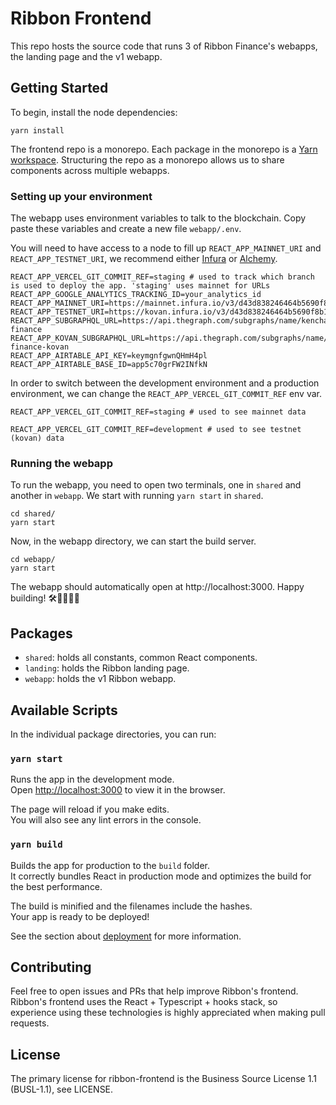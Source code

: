 # Ribbon Frontend

This repo hosts the source code that runs 3 of Ribbon Finance's webapps, the landing page and the v1 webapp.

## Getting Started

To begin, install the node dependencies:

```
yarn install
```

The frontend repo is a monorepo. Each package in the monorepo is a [Yarn workspace](https://classic.yarnpkg.com/en/docs/workspaces/). Structuring the repo as a monorepo allows us to share components across multiple webapps.

### Setting up your environment

The webapp uses environment variables to talk to the blockchain. Copy paste these variables and create a new file `webapp/.env`.

You will need to have access to a node to fill up `REACT_APP_MAINNET_URI` and `REACT_APP_TESTNET_URI`, we recommend either [Infura](https://infura.io/) or [Alchemy](https://www.alchemyapi.io/).

```
REACT_APP_VERCEL_GIT_COMMIT_REF=staging # used to track which branch is used to deploy the app. 'staging' uses mainnet for URLs
REACT_APP_GOOGLE_ANALYTICS_TRACKING_ID=your_analytics_id
REACT_APP_MAINNET_URI=https://mainnet.infura.io/v3/d43d838246464b5690f8b10337b446d7
REACT_APP_TESTNET_URI=https://kovan.infura.io/v3/d43d838246464b5690f8b10337b446d7
REACT_APP_SUBGRAPHQL_URL=https://api.thegraph.com/subgraphs/name/kenchangh/ribbon-finance
REACT_APP_KOVAN_SUBGRAPHQL_URL=https://api.thegraph.com/subgraphs/name/kenchangh/ribbon-finance-kovan
REACT_APP_AIRTABLE_API_KEY=keymgnfgwnQHmH4pl
REACT_APP_AIRTABLE_BASE_ID=app5c70grFW2INfkN
```

In order to switch between the development environment and a production environment, we can change the `REACT_APP_VERCEL_GIT_COMMIT_REF` env var.

```
REACT_APP_VERCEL_GIT_COMMIT_REF=staging # used to see mainnet data

REACT_APP_VERCEL_GIT_COMMIT_REF=development # used to see testnet (kovan) data
```

### Running the webapp

To run the webapp, you need to open two terminals, one in `shared` and another in `webapp`. We
start with running `yarn start` in `shared`.

```
cd shared/
yarn start
```

Now, in the webapp directory, we can start the build server.

```
cd webapp/
yarn start
```

The webapp should automatically open at http://localhost:3000. Happy building! 🛠👷‍♀️👷‍♂️

## Packages

- `shared`: holds all constants, common React components.
- `landing`: holds the Ribbon landing page.
- `webapp`: holds the v1 Ribbon webapp.

## Available Scripts

In the individual package directories, you can run:

### `yarn start`

Runs the app in the development mode.\
Open [http://localhost:3000](http://localhost:3000) to view it in the browser.

The page will reload if you make edits.\
You will also see any lint errors in the console.

### `yarn build`

Builds the app for production to the `build` folder.\
It correctly bundles React in production mode and optimizes the build for the best performance.

The build is minified and the filenames include the hashes.\
Your app is ready to be deployed!

See the section about [deployment](https://facebook.github.io/create-react-app/docs/deployment) for more information.

## Contributing

Feel free to open issues and PRs that help improve Ribbon's frontend. Ribbon's frontend uses the React + Typescript + hooks stack, so experience using these technologies is highly appreciated when making pull requests.

## License

The primary license for ribbon-frontend is the Business Source License 1.1 (BUSL-1.1), see LICENSE.
